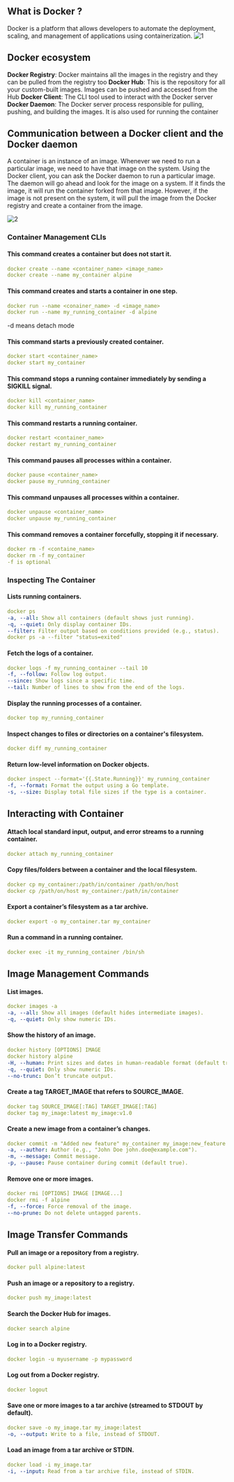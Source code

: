 ## What is Docker ?
Docker is a platform that allows developers to automate the deployment, scaling, and management of applications using containerization.
![1](./images/1.png)


## Docker ecosystem 
**Docker Registry**: Docker maintains all the images in the registry and they can
be pulled from the registry too
**Docker Hub**: This is the repository for all your custom-built images. Images
can be pushed and accessed from the Hub
**Docker Client**: The CLI tool used to interact with the Docker server
**Docker Daemon**: The Docker server process responsible for pulling, pushing,
and building the images. It is also used for running the container



## Communication between a Docker client and the Docker daemon
A container is an instance of an image. Whenever we need to run a particular
image, we need to have that image on the system. Using the Docker client, you can
ask the Docker daemon to run a particular image. The daemon will go ahead and
look for the image on a system. If it finds the image, it will run the container
forked from that image. However, if the image is not present on the system, it will
pull the image from the Docker registry and create a container from the image.

![2](./images/2.png)



### Container Management CLIs



#### This command creates a container but does not start it.
```yaml
docker create --name <container_name> <image_name>
docker create --name my_container alpine
```

#### This command creates and starts a container in one step.
```yaml
docker run --name <conainer_name> -d <image_name>
docker run --name my_running_container -d alpine
```

-d means detach mode

#### This command starts a previously created container.
```yaml
docker start <container_name>
docker start my_container
```

#### This command stops a running container immediately by sending a SIGKILL signal.
```yaml
docker kill <container_name>
docker kill my_running_container
```

#### This command restarts a running container.
```yaml
docker restart <container_name>
docker restart my_running_container
```

#### This command pauses all processes within a container.
```yaml
docker pause <container_name>
docker pause my_running_container
```

#### This command unpauses all processes within a container.
```yaml
docker unpause <container_name>
docker unpause my_running_container
```

#### This command removes a container forcefully, stopping it if necessary.
```yaml
docker rm -f <containe_name>
docker rm -f my_container
-f is optional 
```




### Inspecting The Container

#### Lists running containers.
```yaml
docker ps 
-a, --all: Show all containers (default shows just running).
-q, --quiet: Only display container IDs.
--filter: Filter output based on conditions provided (e.g., status).
docker ps -a --filter "status=exited"
```


#### Fetch the logs of a container.
```yaml
docker logs -f my_running_container --tail 10
-f, --follow: Follow log output.
--since: Show logs since a specific time.
--tail: Number of lines to show from the end of the logs.
```

#### Display the running processes of a container.
```yaml
docker top my_running_container
```

#### Inspect changes to files or directories on a container's filesystem.
```yaml
docker diff my_running_container
```

#### Return low-level information on Docker objects.
```yaml
docker inspect --format='{{.State.Running}}' my_running_container
-f, --format: Format the output using a Go template.
-s, --size: Display total file sizes if the type is a container.
```



## Interacting with Container


#### Attach local standard input, output, and error streams to a running container.
```yaml
docker attach my_running_container
```


#### Copy files/folders between a container and the local filesystem.
```yaml
docker cp my_container:/path/in/container /path/on/host
docker cp /path/on/host my_container:/path/in/container
```



#### Export a container’s filesystem as a tar archive.
```yaml
docker export -o my_container.tar my_container
```



#### Run a command in a running container.
```yaml
docker exec -it my_running_container /bin/sh
```















## Image Management Commands




#### List images.
```yaml
docker images -a
-a, --all: Show all images (default hides intermediate images).
-q, --quiet: Only show numeric IDs.
```

#### Show the history of an image.
```yaml
docker history [OPTIONS] IMAGE
docker history alpine
-H, --human: Print sizes and dates in human-readable format (default true).
-q, --quiet: Only show numeric IDs.
--no-trunc: Don’t truncate output.
```





#### Create a tag TARGET_IMAGE that refers to SOURCE_IMAGE.
```yaml
docker tag SOURCE_IMAGE[:TAG] TARGET_IMAGE[:TAG]
docker tag my_image:latest my_image:v1.0
```



#### Create a new image from a container’s changes.
```yaml
docker commit -m "Added new feature" my_container my_image:new_feature
-a, --author: Author (e.g., "John Doe john.doe@example.com").
-m, --message: Commit message.
-p, --pause: Pause container during commit (default true).
```



#### Remove one or more images.
```yaml
docker rmi [OPTIONS] IMAGE [IMAGE...]
docker rmi -f alpine
-f, --force: Force removal of the image.
--no-prune: Do not delete untagged parents.
```



## Image Transfer Commands
#### Pull an image or a repository from a registry.
```yaml
docker pull alpine:latest
```

#### Push an image or a repository to a registry.
```yaml
docker push my_image:latest
```

#### Search the Docker Hub for images.
```yaml
docker search alpine
```

#### Log in to a Docker registry.
```yaml
docker login -u myusername -p mypassword
```

#### Log out from a Docker registry.
```yaml
docker logout
```

#### Save one or more images to a tar archive (streamed to STDOUT by default).
```yaml
docker save -o my_image.tar my_image:latest
-o, --output: Write to a file, instead of STDOUT.

```

#### Load an image from a tar archive or STDIN.
```yaml
docker load -i my_image.tar
-i, --input: Read from a tar archive file, instead of STDIN.
```


